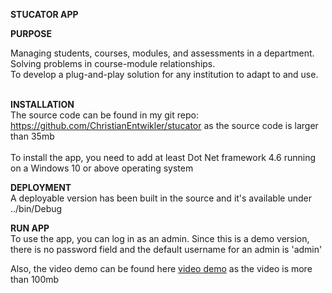 <p><b>STUCATOR APP</b></p>
<p><b>PURPOSE</b></p>
Managing students, courses, modules, and assessments in a department. <br/>Solving problems in course-module relationships. 
<br/>To develop a plug-and-play solution for any institution to adapt to and use.<br/><br/>

<p><b>INSTALLATION</b><br/>
The source code can be found in my git repo: <a href='https://github.com/ChristianEntwikler/stucator'>https://github.com/ChristianEntwikler/stucator</a> as the source code is larger than 35mb <br/><br/>
To install the app, you need to add at least Dot Net framework 4.6 running on a Windows 10 or above operating system
</p>
<p><b>DEPLOYMENT</b><br/>
A deployable version has been built in the source and it's available under ../bin/Debug
</p>
<p><b>RUN APP</b><br/>
To use the app, you can log in as an admin. Since this is a demo version, there is no password field and the default username for an admin is 'admin'
</p>

<p>Also, the video demo can be found here <a href='https://www.youtube.com/watch?v=EwRmhGXWvdE'>video demo</a> as the video is more than 100mb</p>
